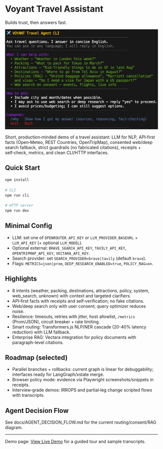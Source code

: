 # Voyant Travel Assistant

Builds trust, then answers fast.

![Voyant Travel Assistant Screenshot](./assets/screenshot.png)

Short, production‑minded demo of a travel assistant: LLM for NLP, API‑first facts (Open‑Meteo, REST Countries, OpenTripMap), consented web/deep search fallback, strict guardrails (no fabricated citations), receipts + self‑check, metrics, and clean CLI/HTTP interfaces.

## Quick Start
```bash
npm install

# CLI
npm run cli

# HTTP server
npm run dev
```

## Minimal Config
- LLM: set one of `OPENROUTER_API_KEY` or `LLM_PROVIDER_BASEURL` + `LLM_API_KEY` (+ optional `LLM_MODEL`).
- Optional external: `BRAVE_SEARCH_API_KEY`, `TAVILY_API_KEY`, `OPENTRIPMAP_API_KEY`, `VECTARA_API_KEY`.
- Search provider: set `SEARCH_PROVIDER=brave|tavily` (default `brave`).
- Flags: `METRICS=json|prom`, `DEEP_RESEARCH_ENABLED=true`, `POLICY_RAG=on`.

## Highlights
- 8 intents (weather, packing, destinations, attractions, policy, system, web_search, unknown) with context and targeted clarifiers.
- API‑first facts with receipts and self‑verification; no fake citations.
- Web/deep search only with user consent; query optimizer reduces noise.
- Resilience: timeouts, retries with jitter, host allowlist, `/metrics` (Prom/JSON), circuit breaker + rate limiting.
- Smart routing: Transformers.js NLP/NER cascade (20-40% latency reduction) with LLM fallback.
- Enterprise RAG: Vectara integration for policy documents with paragraph-level citations.

## Roadmap (selected)
- Parallel branches + rollbacks: current graph is linear for debuggability; interfaces ready for LangGraph/xstate merge.
- Browser policy mode: evidence via Playwright screenshots/snippets in receipts.
- Interview‑grade demos: IRROPS and partial‑leg change scripted flows with transcripts.

## Agent Decision Flow

See docs/AGENT_DECISION_FLOW.md for the current routing/consent/RAG diagram.

---

Demo page: [View Live Demo](https://chernistry.github.io/voyant/) for a guided tour and sample transcripts.
